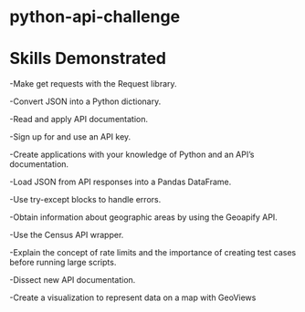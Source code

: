 # python-api-challenge

# Skills Demonstrated

-Make get requests with the Request library.

-Convert JSON into a Python dictionary.

-Read and apply API documentation.

-Sign up for and use an API key.

-Create applications with your knowledge of Python and an API’s documentation.

-Load JSON from API responses into a Pandas DataFrame.

-Use try-except blocks to handle errors.

-Obtain information about geographic areas by using the Geoapify API.

-Use the Census API wrapper.

-Explain the concept of rate limits and the importance of creating test cases before running large scripts.

-Dissect new API documentation.

-Create a visualization to represent data on a map with GeoViews
